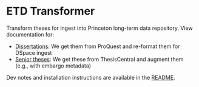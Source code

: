 # ETD Transformer

Transform theses for ingest into Princeton long-term data repository. View documentation for:

- [Dissertations](process-dissertations.md): We get them from ProQuest and re-format them for DSpace ingest
- [Senior theses](process-theses.md): We get these from ThesisCentral and augment them (e.g., with embargo metadata)

Dev notes and installation instructions are available in the [README](https://github.com/pulibrary/etd_transformer).